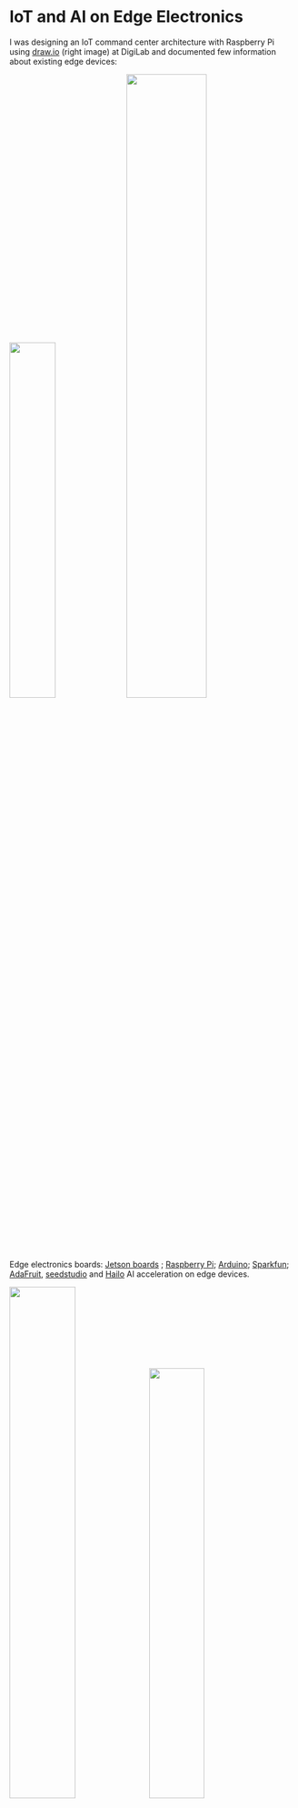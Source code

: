 # IoT and AI on Edge Electronics
I was designing an IoT command center architecture with Raspberry Pi using [draw.io](https://draw.io/) (right image) at DigiLab and documented few information about existing edge devices:

<img src="img/edge.png" width=40%><a> </a><img src="img/iot.png" width=53%>

Edge electronics boards: [Jetson boards](https://developer.nvidia.com/buy-jetson) ; [Raspberry Pi](https://www.raspberrypi.com/); [Arduino](https://www.arduino.cc/); [Sparkfun](https://www.sparkfun.com/); [AdaFruit](https://www.adafruit.com/categories), [seedstudio](https://www.seeedstudio.com/) and [Hailo](https://hailo.ai/) AI acceleration on edge devices.

 <img src="img/rp5.webp" width=48%> <img src="img/rp52.webp" width=44%>

Raspberry Pi 5 : <a href="https://www.raspberrypi.com/products/raspberry-pi-5/">rp-5 board</a> | [rp-products](https://www.raspberrypi.com/products/)

<table style="width:100%" >
<tr>
<th>Jetson Orin Nano Developer Kit <br /> <img src="img/jts0.jpg" height=140px> <a href="https://www.sparkfun.com/products/22098">board</a></th>
<th>Jetson Orin Nano 8GB <br /> <img src="img/jts1.jpg" height=140px> <a href="https://www.arrow.com/en/products/900-13767-0030-000/nvidia">board</a></th>
<th>Jetson Orin Nano 4GB <br /> <img src="img/jts2.jpg" height=140px> <a href="https://www.arrow.com/en/products/900-13767-0040-000/nvidia"> board</a></th>
<th>Jetson AGX Orin Industrial <br /> <img src="img/jts3.jpg" height=140px> <a href="https://www.arrow.com/en/products/900-13701-0080-000/nvidia">board</a></th>
</tr>
<tr>
<th>Jetson AGX Orin 32GB <br /> <img src="img/agx_orin.jpg" height=140px> <a href="https://www.arrow.com/en/products/900-13701-0040-000/nvidia">board</a></th>
<th>Jetson AGX Orin Developer Kit <br /> <img src="img/agx_kit.jpg" height=140px> <a href="https://www.arrow.com/en/products/945-13730-0000-000/nvidia">board</a></th>
<th>Jetson AGX Xavier 64GB <br /> <img src="img/agx_xavier.jpeg" height=140px> <a href="https://www.arrow.com/en/products/900-82888-0050-000/nvidia"> board</a></th>
<th>Jetson AGX Xavier Industrial <br /> <img src="img/xavier_ind.jpg" height=140px> <a href="https://www.arrow.com/en/products/900-82888-0080-000/nvidia">board</a></th>
</tr>
<tr>
<th>Jetson Xavier NX 16GB <br /> <img src="img/xavier_nx.jpg" height=100px> <a href="https://www.arrow.com/en/products/900-83668-0030-000/nvidia">board</a></th>
<th>Jetson TX2 NX <br /> <img src="img/tx2_nx.jpg" height=100px> <a href="https://www.arrow.com/en/products/900-13636-0010-000/nvidia">board</a></th>
<th>Jetson TX2i <br /> <img src="img/tx2i.png" height=100px> <a href="https://www.arrow.com/en/products/900-83489-0000-000/nvidia">board</a></th>
<th>Jetson Nano Developer Kit <br /> <img src="img/nano.png" height=100px> <a href="https://www.arrow.com/en/products/945-13450-0000-100/nvidia">board</a></th>
</tr>
<tr>
<th>Raspberry Pi 4 Model B  <br /> <img src="img/rasp.png" height=140px> <a href="https://www.raspberrypi.com/products/raspberry-pi-4-model-b/">board</a> </th>
<th>Raspberry Pi Zero 2 W <br /> <img src="img/zero2w.png" height=140px> <a href="https://www.raspberrypi.com/products/raspberry-pi-zero-2-w/">board</a></th>
<th>Raspberry Pi Pico <br /> <img src="img/pico.png" height=140px> <a href="https://www.raspberrypi.com/products/raspberry-pi-pico/">board</a></th>
<th>RP 2040 <br /> <img src="img/rp2040.png" height=140px> <a href="https://www.raspberrypi.com/products/rp2040/">board</a></th>
</tr>

<tr>
<th>SparkFun LoRa Thing Plus <br /> <img src="img/lora.png" height=140px> <a href="https://www.sparkfun.com/products/17506">board</a></th>
<th>SparkFun IoT RedBoard Kit - ESP32<br /> <img src="img/esp32.png" height=140px> <a href="https://www.sparkfun.com/products/20672">board</a></th>
<th>SparkFun Pro RF - LoRa, 915MHz (SAMD21)<br /> <img src="img/lora2.png" height=140px> <a href="https://www.sparkfun.com/products/15836">board</a></th>
<th>BeagleBone Black - Rev C <br /> 
<img src="img/bb.png" height=140px> 
<a href="https://www.sparkfun.com/products/12857">board</a> <br />( more BeagleBone <a href="https://www.adafruit.com/category/181">boards</a> )
</th>
</tr>

<tr>
<th>Adafruit METRO 328 - ATmega328<br /> <img src="img/atmega.png" height=140px> <a href="https://www.adafruit.com/product/2488">board</a></th>
<th>Microsoft Machine Learning Kit for Lobe with Raspberry Pi 4 8GB<br /> <img src="img/n1.png" height=140px> <a href="https://www.adafruit.com/product/5024">board</a></th>
<th>Google Coral Development Board<br /> <img src="img/n2.png" height=140px> <a href="https://www.adafruit.com/product/4385">board</a></th>
<th>Adafruit EdgeBadge - TensorFlow Lite for Microcontrollers<br /> 
<img src="img/n3.png" height=140px> 
<a href="https://www.adafruit.com/product/4400">board</a>
</th>
</tr>

</table>

[ [Bringing Generative AI to Life with NVIDIA Jetson](https://youtu.be/6mCFzDatGGc?si=kGkHHQj-JBypRmR2) ] | [ [Jetson AI Fundamentals](https://www.youtube.com/watch?v=VWdJ4BCtam8&list=PL5B692fm6--uQRRDTPsJDp4o0xbzkoyf8) ] 

Arduino boards : [ [nano-family](https://store.arduino.cc/pages/nano-family), [mkr-family](https://store.arduino.cc/collections/mkr-family) ]

<img src="img/ardses.webp" width=48%> <img src="img/ard/ards0.jpg" width=48%> 

[ [Arduino Sensor Kit - Base](https://store.arduino.cc/products/arduino-sensor-kit-base) ]

<table style="width:100%" >

<tr>
<th>Arduino® UNO R4 Minima <br /> <img src="img/ard/ard1.jpg" height=90px> <a href="https://store.arduino.cc/products/uno-r4-minima">board</a></th>
<th>Arduino UNO R4 WiFi <br /> <img src="img/ard/ard2.jpg" height=90px> <a href="https://store.arduino.cc/products/uno-r4-wifi">board</a></th><th>Arduino UNO R3 <br /> <img src="img/ard/ard3.jpg" height=90px> <a href="https://store.arduino.cc/products/arduino-uno-rev3">board</a></th><th>Arduino Leonardo <br /> <img src="img/ard/ard4.jpg" height=90px> <a href="https://store.arduino.cc/products/arduino-leonardo-with-headers">board</a></th><th>Arduino UNO Mini Limited Edition <br /> <img src="img/ard/ard5.jpg" height=90px> <a href="https://store.arduino.cc/products/uno-mini-le">board</a></th><th>Arduino Micro <br /> <img src="img/ard/ard6.jpg" height=90px> <a href="https://store.arduino.cc/products/arduino-micro">board</a></th><th>Arduino Zero <br /> <img src="img/ard/ard7.jpg" height=90px> <a href="https://store.arduino.cc/products/arduino-zero">board</a></th><th>Arduino UNO WiFi Rev2 <br /> <img src="img/ard/ard8.jpg" height=90px> <a href="https://store.arduino.cc/products/arduino-uno-wifi-rev2">board</a></th>
</tr>


<tr>
<th>Arduino Uno - R3 <br /> <img src="img/uno.jpg" height=90px> <a href="https://www.sparkfun.com/products/11021">board</a></th>
<th>Arduino Nano 33 BLE <br /> <img src="img/rnano.jpg" height=90px> <a href="https://www.sparkfun.com/products/15588">board</a></th>
<th>Arduino Pro Mini 328 - 5V/16MHz<br /> <img src="img/pro_mini.jpg" height=90px> <a href="https://www.sparkfun.com/products/11113">board</a></th>
<th>Arduino Mega 2560 R3<br /> <img src="img/mega.jpg" height=90px> <a href="https://www.sparkfun.com/products/11061">board</a></th>
<th>Arduino Due<br /> <img src="img/due.jpg" height=90px> <a href="https://www.sparkfun.com/products/11589">board</a></th>
<th>Arduino Fio<br /> <img src="img/fio.jpg" height=90px> <a href="https://www.sparkfun.com/products/10116">board</a></th>

<th>Arduino 4 Relays Shield<br /> <img src="img/ard/ards1.jpg" height=90px> <a href="https://store.arduino.cc/products/arduino-4-relays-shield">board</a></th>

<th>Arduino GIGA Display Shield<br /> <img src="img/ard/ards2.jpg" height=90px> <a href="https://store.arduino.cc/products/giga-display-shield">board</a></th>
</tr>
</table>
<br />

also check Adafruit [feather boards](https://www.adafruit.com/category/835) and [development boards](https://www.adafruit.com/category/851).


[NVIDIA’s TensorRT SDK](https://developer.nvidia.com/tensorrt) provides a deep learning optimizer and runtime that helps you to create more efficient versions of trained models that deliver lower latency and higher throughput. Tensor-RT-based applications can perform up to 40 times faster than their CPU-based counterparts during inference.

[NVIDIA DeepStream SDK](https://developer.nvidia.com/deepstream-sdk) : Stream density defines the number of camera feeds or data streams from sensors that can be processed simultaneously.

## Google Edge TPU : [Coral](https://cloud.google.com/edge-tpu#:~:text=Edge%20TPU%20is%20Google's%20purpose,accuracy%20AI%20at%20the%20edge.) - [coral.ai](https://coral.ai/products/)

<img src="img/coralfamily.jpg" width=100%>

## Intel® Movidius™ Myriad™ X Vision Processing Unit : [Myriad X](https://www.intel.de/content/www/de/de/products/details/processors/movidius-vpu/movidius-myriad-x.html) and Intel® Neural Compute Stick 2 ([Intel® NCS2](https://www.intel.com/content/www/us/en/developer/articles/tool/neural-compute-stick.html))

<img src="img/movidius.png" width=48%><a> </a><img src="img/ncs2.png" width=48%>

Machine Learning libraries for edge devices : [TinyML](https://tinyml.mit.edu/), [TFlite](https://www.tensorflow.org/lite); @github/ [jomjol](https://github.com/jomjol/AI-on-the-edge-device)

<img src="img/tinyml.png" width=100%>

<table style="width:100%" >
<tr>
<th>Particle Photon with Headers<br /> <img src="img/particle.jpg" height=140px> <a href="https://www.adafruit.com/product/2721">board</a></th>
<th>Circuit Playground Express<br /> <img src="img/circuit.jpg" height=140px> <a href="https://www.adafruit.com/product/3333">board</a></th>
<th>Adafruit MacroPad RP2040 Starter Kit <br /> <img src="img/key.gif" height=140px> <a href="https://www.adafruit.com/product/5128">board</a></th>
<th>i.MX 8QuadXPlus Multisensory Enablement Kit (MEK)<br /> <img src="img/mek.jpg" height=140px> <a href="https://www.nxp.com/design/development-boards/i-mx-evaluation-and-development-boards/i-mx-8quadxplus-multisensory-enablement-kit-mek:MCIMX8QXP-CPU">board</a></th>
<th>Adafruit Motor/Stepper/Servo Shield for Arduino v2 Kit - v2.3<br /> <img src="img/mo.jpg" height=140px> <a href="https://www.adafruit.com/product/1438">board</a></th></tr>
</table>
<br />

IoT Platforms : [AWS IoT Greengrass](https://aws.amazon.com/greengrass/), [The NVIDIA EGX Enterprise Platform](https://www.nvidia.com/en-us/data-center/products/egx/), [HPE Edgeline EL8000 Converged Edge System](https://buy.hpe.com/us/en/servers/edgeline-systems/edgeline-systems/edgeline-converged-edge-systems/hpe-edgeline-el8000-converged-edge-system/p/1011622898), [Particle](https://www.particle.io/), [openremote](https://openremote.io/), [Google IoT Core](https://cloud.google.com/iot-core), [IBM Watson IoT](https://www.ibm.com/cloud/internet-of-things), [Cisco IoT Cloud Connect](https://www.cisco.com/c/en/us/solutions/internet-of-things/overview.html), [IRI Voracity](https://www.iri.com/products/voracity), [Amazon AWS IoT Core](https://aws.amazon.com/iot-core/), [Microsoft Azure IoT Hub](https://azure.microsoft.com/en-us/products/iot-hub/), [sensorthings API](https://www.ogc.org/standard/sensorthings/), [10 years of embedded coding in 10 minutes](https://youtu.be/i2ypCsB93gM?si=ddLvuIlum-8ah_2O).

Resources: More exciting upcomings with [CircuitPython](https://circuitpython.org/) and google's open source hardware pdk :  [google+ skywater pdk](https://github.com/google/skywater-pdk), [pdk](https://gf.com/blog/pdks-powerful-enablers-first-pass-silicon-success/), [foss-180nm-pdk](https://github.com/google/gf180mcu-pdk).

## Systems Optimizations for Deep Learning on Accelerated Edge Devices :

Deep learning has revolutionized various fields, ranging from image recognition to natural language processing. However, deploying deep learning models on edge devices presents unique challenges due to their limited computational resources and power constraints. As the demand for intelligent edge devices continues to rise, optimizing deep learning systems for these constrained environments becomes crucial. 

With the proliferation of IoT devices and the increasing demand for intelligent edge computing, there is a growing need to deploy deep learning models on resource-constrained edge devices. These devices typically have limited computational power, memory, and energy resources compared to traditional server architectures. Thus, optimizing deep learning systems for such devices is crucial to enable efficient and real-time inference while meeting the constraints imposed by the edge environment.

Challenges of Deep Learning on Edge Devices:

+ Limited computational resources: Edge devices such as smartphones, IoT sensors, and drones often have lower computational power compared to servers.
+ Power constraints: Battery-powered devices require energy-efficient inference to prolong battery life and enable continuous operation.
+ Memory limitations: Edge devices have restricted memory capacities, limiting the size of models that can be deployed.
+ Real-time requirements: Many edge applications require real-time inference to respond quickly to input data.

Systems Optimizations Techniques:

+ Model Quantization:
    - Quantization reduces the precision of weights and activations in neural networks, thereby reducing memory footprint and computational complexity.
    - Techniques such as weight quantization, activation quantization, and mixed precision training can be employed to quantize deep learning models.
    - Quantization-aware training ensures that the quantized models maintain high accuracy by considering quantization effects during training.

+ Hardware Acceleration:
    - Hardware accelerators such as GPUs, TPUs, and FPGAs can significantly speed up inference on edge devices.
    - Optimizing deep learning frameworks to leverage these accelerators efficiently is crucial for achieving high performance.
    - Techniques such as kernel fusion, memory coalescing, and parallel execution can maximize the utilization of hardware accelerators.

+ Model Compression:
    - Model compression techniques such as pruning, knowledge distillation, and compact architecture design reduce the size of deep learning models.
    - Pruning removes redundant weights and connections from the network, leading to sparse models with fewer parameters.
    - Knowledge distillation transfers knowledge from a large, complex model (teacher) to a smaller, more compact model (student) while maintaining performance.

+ Runtime Optimization:
    - Runtime optimization techniques focus on reducing inference latency and improving energy efficiency during inference.
    - Techniques such as model caching, dynamic batching, and quantized inference optimize the execution of deep learning models at runtime.
    - Profiling tools help identify performance bottlenecks and guide optimization efforts to achieve better efficiency.

+ Neural Architecture Search (NAS):
    - Automated search for efficient network architectures.
    - Targeting edge-specific constraints during NAS.

+ Federated Learning:
    - Decentralized model training across edge devices.
    - Privacy-preserving and bandwidth-efficient learning.

Implementation Examples:

+ EfficientNet [[paper](https://arxiv.org/abs/1905.11946)]: A scalable model architecture optimized for edge devices.
+ TensorFlow Lite [[paper](https://www.tensorflow.org/lite)]: Tools and techniques for deploying TensorFlow models on mobile and edge devices.
+ EdgeTPU: Google's purpose-built ASIC for accelerating TensorFlow Lite models.
+ OpenVINO [[intel openvino](https://github.com/openvinotoolkit/openvino)]: Intel's toolkit for optimizing and deploying deep learning models on edge devices.

TOPIC : [ Distributed Machine Learning : Systems, Platforms and Algorithms ] ; GOAL : [ Understanding the interference between different concurrent workloads, performance and energy modelling, intelligently scheduling concurrent training/inference workloads to better utilize heterogenous hardware, virtualization/containerization of edge devices, etc.] ; DEVICE : [ Nvidia Jetson Orin edge device, with 12 ARM Cortex CPU cores, an Ampere GPU with 2048 CUDA cores and 64 tensor cores, and 64GB of RAM shared between CPU and GPU. It delivers 275 TOPS of performance, comparable to an RTX 3060 Ti GPU workstation. ] ; PAPERS : [ [P1](https://dl.acm.org/doi/10.1145/3570604), [P2](https://ieeexplore.ieee.org/document/9835369), [P3](https://ieeexplore.ieee.org/document/10181196) ]

Resources : [Efficient Acceleration of Deep Learning Inference on Resource-Constrained Edge Devices: A Review](https://ieeexplore.ieee.org/document/9985008), [A Survey on Optimization Techniques for Edge Artificial Intelligence (AI)](https://www.mdpi.com/1424-8220/23/3/1279), [Hardware-Aware Optimizations for Deep Learning Inference on Edge Devices](https://www.doc.ic.ac.uk/~wl/papers/22/arc22mr.pdf), [Chapter Eight - Energy-efficient deep learning inference on edge devices](https://www.sciencedirect.com/science/article/abs/pii/S0065245820300553), [How To Optimize Computer Vision Models For Edge Devices](https://medium.com/picsellia/how-to-optimize-computer-vision-models-for-edge-devices-851b20f7cf03), [Reaching for the Sky: Maximizing Deep Learning Inference Throughput on Edge Devices with AI Multi-Tenancy](https://dl.acm.org/doi/10.1145/3546192), [Deep Learning With Edge Computing: A Review](https://www.cs.ucr.edu/~jiasi/pub/deep_edge_review.pdf), [Introduction to Deep Learning for Edge Devices Session 5: Hardware at the Edge](https://youtu.be/E3sbK1-oxh4?si=ZN4Ro-c7FK2wDehv), [Build Machine Learning Models on Edge Devices](https://youtu.be/iHz1no68r0c?si=KgjCrNSW1rORNsf9).
